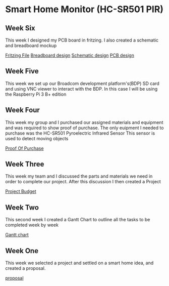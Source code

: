 # Smart Home Monitor (HC-SR501 PIR)

<h2> Week Six </h2>

<p> This week I designed my PCB board in fritzing. I also created a schematic and breadboard mockup</p>

[Fritzing File](https://github.com/getLiauba/SmartHomeMonitor/blob/master/Electronics/HC-SR501-Pi.fzz)
[Breadboard design](https://github.com/getLiauba/SmartHomeMonitor/blob/master/Images/Fritzing/HC-SR501-Pi_Breadboard.jpg)
[Schematic design](https://github.com/getLiauba/SmartHomeMonitor/blob/master/Images/Fritzing/HC-SR501-Pi_schem.jpg)
[PCB design](https://github.com/getLiauba/SmartHomeMonitor/blob/master/Images/Fritzing/HC-SR501-Pi_pcb.jpg)





<h2> Week Five </h2>

<p>This week we set up our Broadcom development platform's(BDP) SD card and using VNC viewer to interact with the BDP. In this case I will be using the Raspberry Pi 3 B+ edition </p>

<h2> Week Four </h2>

<p>This week my group and I purchased our assigned materials and equipment and was required to show proof of purchase. The only euipment I needed to purchase was the HC-SR501 Pyroelectric Infrared Sensor This sensor is used to detect moving objects </p>

[Proof Of Purchase](https://github.com/getLiauba/SmartHomeMonitor/blob/master/Documentation/purchase.png)

<h2> Week Three </h2>

<p> This week my team and I discussed the parts and materials we need in order to complete our project. After this discussion I then created a Project </p>

[Project Budget](https://github.com/getLiauba/SmartHomeMonitor/blob/master/Documentation/Budget.pdf)

<h2> Week Two </h2>

<p>This second week I created a Gantt Chart to outline all the tasks to be completed week by week </p>

[Gantt chart](https://github.com/getLiauba/SmartHomeMonitor/blob/master/Documentation/HardwareSchedule.pdf)


<h2> Week One </h2>

<p>This week we selected a project and settled on a smart home idea, and created a proposal.</p>

[proposal](https://github.com/getLiauba/SmartHomeMonitor/blob/master/Documentation/ProposalAndrewLiauba2.pdf)
